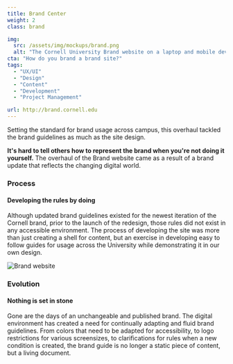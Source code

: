 ```yaml
---
title: Brand Center
weight: 2
class: brand

img: 
  src: /assets/img/mockups/brand.png
  alt: "The Cornell University Brand website on a laptop and mobile device."
cta: "How do you brand a brand site?"
tags:
  - "UX/UI"
  - "Design"
  - "Content"
  - "Development"
  - "Project Management"

url: http://brand.cornell.edu
---
```


Setting the standard for brand usage across campus, this overhaul tackled the brand guidelines as much as the site design.

<!--break-->

<section>
  <div class="container">
    <p><strong>It's hard to tell others how to represent the brand when you're not doing it yourself.</strong> The overhaul of the Brand website came as a result of a brand update that reflects the changing digital world.</p>
  </div>
</section>

<section>
  <div class="explainer">
    <div class="explainer-content">
      <div class="explainer-heading">
        <h3>Process</h3>
        <h4>Developing the rules by doing</h4>
      </div>
      <div class="explainer-details">
        <p>Although updated brand guidelines existed for the newest iteration of the Cornell brand, prior to the launch of the redesign, those rules did not exist in any accessible environment. The process of developing the site was more than just creating a shell for content, but an exercise in developing easy to follow guides for usage across the University while demonstrating it in our own design.</p>
      </div>
    </div>
  </div>
</section>

<section>
  <!-- Email Templates -->
  <img class="img-responsive" src="{{ site.baseurl }}/assets/img/mockups/brand/brand.examples.jpg" alt="Brand website">
</section>

<section>
  <div class="explainer">
    <div class="explainer-content">
      <div class="explainer-heading">
        <h3>Evolution</h3>
        <h4>Nothing is set in stone</h4>
      </div>
      <div class="explainer-details">
        <p>Gone are the days of an unchangeable and published brand. The digital environment has created a need for continually adapting and fluid brand guidelines. From colors that need to be adapted for accessibility, to logo restrictions for various screensizes, to clarifications for rules when a new condition is created, the brand guide is no longer a static piece of content, but a living document.</p>
      </div>
    </div>
  </div>
</section>